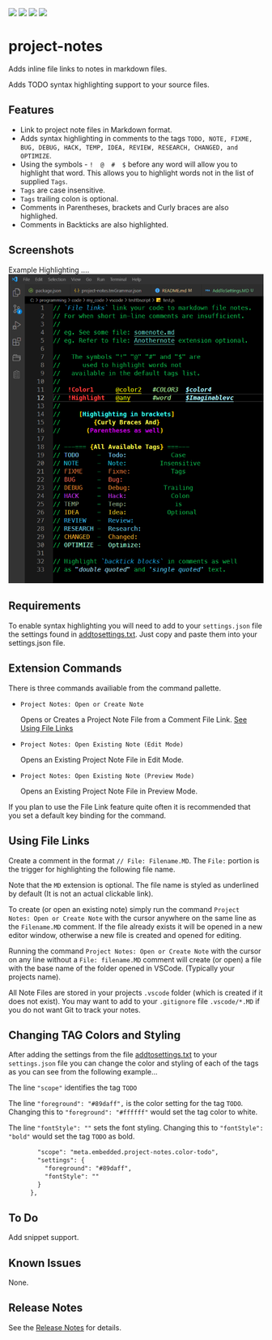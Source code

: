 ![](https://vsmarketplacebadge.apphb.com/version-short/willasm.project-notes.svg)
![](https://vsmarketplacebadge.apphb.com/installs-short/willasm.project-notes.svg)
![](https://vsmarketplacebadge.apphb.com/downloads-short/willasm.project-notes.svg)
![](https://vsmarketplacebadge.apphb.com/rating/willasm.project-notes.svg)

# project-notes
Adds inline file links to notes in markdown files.

Adds TODO syntax highlighting support to your source files.


## Features
- Link to project note files in Markdown format.
- Adds syntax highlighting in comments to the tags `TODO, NOTE, FIXME, BUG, DEBUG, HACK, TEMP, IDEA, REVIEW, RESEARCH, CHANGED, and OPTIMIZE`.
- Using the symbols - `!  @  #  $` before any word will allow you to highlight that word. This allows you to highlight words not in the list of supplied `Tags`.
- `Tags` are case insensitive.
- `Tags` trailing colon is optional.
- Comments in Parentheses, brackets and Curly braces are also highlighed.
- Comments in Backticks are also highlighted.


## Screenshots
Example Highlighting ....
![Example Screenshot](./images/project-notes-example.png)


## Requirements
To enable syntax highlighting you will need to add to your `settings.json` file the settings found in [addtosettings.txt](./resources/addtosettings.txt). Just copy and paste them into your settings.json file.

## Extension Commands
There is three commands availiable from the command pallette.
- `Project Notes: Open or Create Note`

    Opens or Creates a Project Note File from a Comment File Link. [See Using File Links](#using-file-links)
- `Project Notes: Open Existing Note (Edit Mode)`

    Opens an Existing Project Note File in Edit Mode.
- `Project Notes: Open Existing Note (Preview Mode)`

    Opens an Existing Project Note File in Preview Mode.

If you plan to use the File Link feature quite often it is recommended that you set a default key binding for the command.


## Using File Links
Create a comment in the format `// File: Filename.MD`. The `File:` portion is the trigger for highlighting the following file name.

Note that the `MD` extension is optional. The file name is styled as underlined by default (It is not an actual clickable link).

To create (or open an existing note) simply run the command `Project Notes: Open or Create Note` with the cursor anywhere on the same line as the `Filename.MD` comment. If the file already exists it will be opened in a new editor window, otherwise a new file is created and opened for editing.

Running the command `Project Notes: Open or Create Note` with the cursor on any line without a `File: filename.MD` comment will create (or open) a file with the base name of the folder opened in VSCode. (Typically your projects name).

All Note Files are stored in your projects `.vscode` folder (which is created if it does not exist). You may want to add to your `.gitignore` file `.vscode/*.MD` if you do not want Git to track your notes.


## Changing TAG Colors and Styling
After adding the settings from the file [addtosettings.txt](./resources/addtosettings.txt) to your `settings.json` file you can change the color and styling of each of the tags as you can see from the following example...

The line `"scope"` identifies the tag `TODO`

The line `"foreground": "#89daff",` is the color setting for the tag `TODO`. Changing this to `"foreground": "#ffffff"` would set the tag color to white.

The line `"fontStyle": ""` sets the font styling. Changing this to `"fontStyle": "bold"` would set the tag `TODO` as bold.

````
        "scope": "meta.embedded.project-notes.color-todo",
        "settings": {
          "foreground": "#89daff",
          "fontStyle": ""
        }
      },
````

## To Do
Add snippet support.


## Known Issues
None.


## Release Notes
See the [Release Notes](RELEASE.md) for details.

